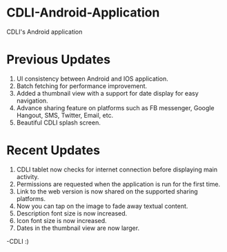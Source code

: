 # CDLI-Android-Application
CDLI's Android application

# Previous Updates
1. UI consistency between Android and IOS application.
2. Batch fetching for performance improvement.
3. Added a thumbnail view with a support for date display for easy navigation.
4. Advance sharing feature on platforms such as FB messenger, Google Hangout, SMS, Twitter, Email, etc.
5. Beautiful CDLI splash screen.

# Recent Updates
1. CDLI tablet now checks for internet connection before displaying main activity.
2. Permissions are requested when the application is run for the first time.
3. Link to the web version is now shared on the supported sharing platforms.
4. Now you can tap on the image to fade away textual content.
5. Description font size is now increased.
5. Icon font size is now increased.
6. Dates in the thumbnail view are now larger.

-CDLI :)

